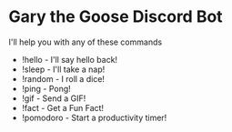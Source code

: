 ﻿# Gary the Goose Discord Bot
 
I'll help you with any of these commands
 
- !hello - I'll say hello back! 
- !sleep - I'll take a nap! 
- !random - I roll a dice! 
- !ping - Pong! 
- !gif - Send a GIF! 
- !fact - Get a Fun Fact! 
- !pomodoro - Start a productivity timer!
